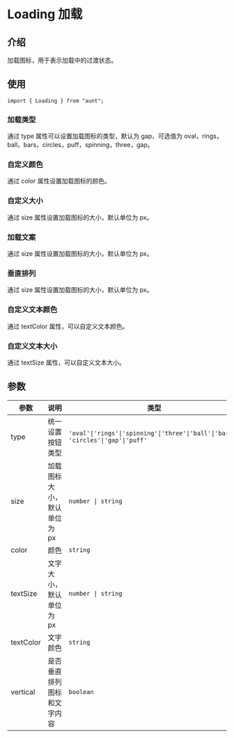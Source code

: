 # Loading 加载
<code src="./demos/demo.tsx" hidden></code>

## 介绍
加载图标，用于表示加载中的过渡状态。
## 使用

```tsx
import { Loading } from "aunt";
```

### 加载类型
通过 type 属性可以设置加载图标的类型，默认为 gap，可选值为 oval，rings，ball，bars，circles，puff，spinning，three，gap。
<code src="./demos/demo-type.tsx" ></code>

### 自定义颜色
通过 color 属性设置加载图标的颜色。
<code src="./demos/demo-color.tsx" ></code>

### 自定义大小
通过 size 属性设置加载图标的大小，默认单位为 px。
<code src="./demos/demo-size.tsx" ></code>


### 加载文案
通过 size 属性设置加载图标的大小，默认单位为 px。
<code src="./demos/demo-text.tsx" ></code>

### 垂直排列
通过 size 属性设置加载图标的大小，默认单位为 px。
<code src="./demos/demo-vertical.tsx" ></code>

### 自定义文本颜色
通过 textColor 属性，可以自定义文本颜色。
<code src="./demos/demo-textColor.tsx" ></code>

### 自定义文本大小
通过 textSize 属性，可以自定义文本大小。
<code src="./demos/demo-textSize.tsx" ></code>


<code src="./demos/demo-all.tsx" inline></code>

## 参数

| 参数 | 说明 |  类型 |默认值 |
| ---- | ---- | ---- | ------ |
| type |   统一设置按钮类型   |       `'oval'\|'rings'\|'spinning'\|'three'\|'ball'\|'bars'\| 'circles'\|'gap'\|'puff'`    |`gap`   |
| size | 加载图标大小，默认单位为px |   ` number \| string `  |`30px` |
| color | 颜色 |  `string`  |`-`   | 
| textSize | 文字大小，默认单位为px | `number \| string` |`14px` | 
| textColor | 	文字颜色 |  `string` |`#4e5969`  | 
| vertical | 是否垂直排列图标和文字内容	 |   `boolean` |`false`  |

